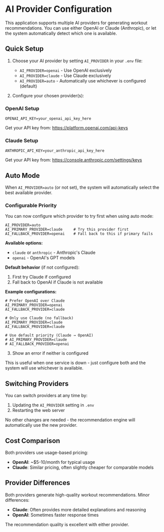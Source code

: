 # AI Provider Configuration

This application supports multiple AI providers for generating workout recommendations. You can use either OpenAI or Claude (Anthropic), or let the system automatically detect which one is available.

## Quick Setup

1. Choose your AI provider by setting `AI_PROVIDER` in your `.env` file:
   - `AI_PROVIDER=openai` - Use OpenAI exclusively
   - `AI_PROVIDER=claude` - Use Claude exclusively  
   - `AI_PROVIDER=auto` - Automatically use whichever is configured (default)

2. Configure your chosen provider(s):

### OpenAI Setup
```env
OPENAI_API_KEY=your_openai_api_key_here
```
Get your API key from: https://platform.openai.com/api-keys

### Claude Setup
```env
ANTHROPIC_API_KEY=your_anthropic_api_key_here
```
Get your API key from: https://console.anthropic.com/settings/keys

## Auto Mode

When `AI_PROVIDER=auto` (or not set), the system will automatically select the best available provider.

### Configurable Priority

You can now configure which provider to try first when using auto mode:

```env
AI_PROVIDER=auto
AI_PRIMARY_PROVIDER=claude     # Try this provider first
AI_FALLBACK_PROVIDER=openai    # Fall back to this if primary fails
```

**Available options:**
- `claude` or `anthropic` - Anthropic's Claude
- `openai` - OpenAI's GPT models

**Default behavior** (if not configured):
1. First try Claude if configured
2. Fall back to OpenAI if Claude is not available

**Example configurations:**

```env
# Prefer OpenAI over Claude
AI_PRIMARY_PROVIDER=openai
AI_FALLBACK_PROVIDER=claude

# Only use Claude (no fallback)
AI_PRIMARY_PROVIDER=claude
AI_FALLBACK_PROVIDER=claude

# Use default priority (Claude → OpenAI)
# AI_PRIMARY_PROVIDER=claude
# AI_FALLBACK_PROVIDER=openai
```
3. Show an error if neither is configured

This is useful when one service is down - just configure both and the system will use whichever is available.

## Switching Providers

You can switch providers at any time by:
1. Updating the `AI_PROVIDER` setting in `.env`
2. Restarting the web server

No other changes are needed - the recommendation engine will automatically use the new provider.

## Cost Comparison

Both providers use usage-based pricing:
- **OpenAI**: ~$5-10/month for typical usage
- **Claude**: Similar pricing, often slightly cheaper for comparable models

## Provider Differences

Both providers generate high-quality workout recommendations. Minor differences:
- **Claude**: Often provides more detailed explanations and reasoning
- **OpenAI**: Sometimes faster response times

The recommendation quality is excellent with either provider.